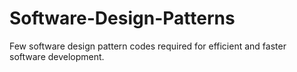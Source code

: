 # Software-Design-Patterns
Few software design pattern codes required for efficient and faster software development.

